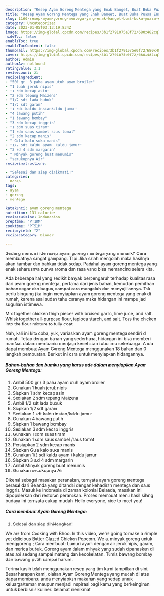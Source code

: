 ```yaml
---
description: "Resep Ayam Goreng Mentega yang Enak Banget, Buat Buka Puasa Enak Banget"
title: "Resep Ayam Goreng Mentega yang Enak Banget, Buat Buka Puasa Enak Banget"
slug: 1160-resep-ayam-goreng-mentega-yang-enak-banget-buat-buka-puasa-enak-banget
category: Uncategorized
date: 2023-01-05T03:13:19.834Z
image: https://img-global.cpcdn.com/recipes/3b1f2791075e0f72/680x482cq70/ayam-goreng-mentega-foto-resep-utama.jpg
hideToc: false
enableToc: true
enableTocContent: false
thumbnail: https://img-global.cpcdn.com/recipes/3b1f2791075e0f72/680x482cq70/ayam-goreng-mentega-foto-resep-utama.jpg
cover: https://img-global.cpcdn.com/recipes/3b1f2791075e0f72/680x482cq70/ayam-goreng-mentega-foto-resep-utama.jpg
author: Admin
authorAv: notfound
ratingvalue: 3.1
reviewcount: 21
recipeingredient:
- "500 gr  3 paha ayam utuh ayam broiler"
- "1 buah jeruk nipis"
- "1 sdm kecap asin"
- "2 sdm tepung Maizena"
- "1/2 sdt lada bubuk"
- "1/2 sdt garam"
- "1 sdt kaldu instankaldu jamur"
- "4 bawang putih"
- "1 bawang bombay"
- "3 sdm kecap inggris"
- "1 sdm suas tiram"
- "1 sdm saus sambel saus tomat"
- "2 sdm kecap manis"
- " Gula kalo suka manis"
- "1/2 sdt kaldu ayam  kaldu jamur"
- "3 sd 4 sdm margarin"
- " Minyak goreng buat menumis"
- "secukupnya Air"
recipeinstructions:

- "Selesai dan siap dinikmati!"
categories:
- Resep
tags:
- ayam
- goreng
- mentega

katakunci: ayam goreng mentega 
nutrition: 131 calories
recipecuisine: Indonesian
preptime: "PT18M"
cooktime: "PT51M"
recipeyield: "2"
recipecategory: Dinner

---
```



Sedang mencari ide resep ayam goreng mentega yang menarik? Cara membuatnya sangat gampang. Tapi Jika salah mengolah maka hasilnya akan hambar dan bahkan tidak sedap. Padahal ayam goreng mentega yang enak seharusnya punya aroma dan rasa yang bisa memancing selera kita.


Ada beberapa hal yang sedikit banyak berpengaruh terhadap kualitas rasa dari ayam goreng mentega, pertama dari jenis bahan, kemudian pemilihan bahan segar dan bagus, sampai cara mengolah dan menyajikannya. Tak perlu bingung jika ingin menyiapkan ayam goreng mentega yang enak di rumah, karena asal sudah tahu caranya maka hidangan ini mampu jadi suguhan istimewa.

Mix together chicken thigh pieces with bruised garlic, lime juice, and salt. Whisk together all-purpose flour, tapioca starch, and salt. Toss the chicken into the flour mixture to fully coat.


Nah, kali ini kita coba, yuk, variasikan ayam goreng mentega sendiri di rumah. Tetap dengan bahan yang sederhana, hidangan ini bisa memberi manfaat dalam membantu menjaga kesehatan tubuhmu sekeluarga. Anda dapat membuat Ayam Goreng Mentega menggunakan 18 bahan dan 0 langkah pembuatan. Berikut ini cara untuk menyiapkan hidangannya.

<!--inarticleads1-->

##### Bahan-bahan dan bumbu yang harus ada dalam menyiapkan Ayam Goreng Mentega:

1. Ambil 500 gr / 3 paha ayam utuh ayam broiler
1. Gunakan 1 buah jeruk nipis
1. Siapkan 1 sdm kecap asin
1. Sediakan 2 sdm tepung Maizena
1. Ambil 1/2 sdt lada bubuk
1. Siapkan 1/2 sdt garam
1. Sediakan 1 sdt kaldu instan/kaldu jamur
1. Gunakan 4 bawang putih
1. Siapkan 1 bawang bombay
1. Sediakan 3 sdm kecap inggris
1. Gunakan 1 sdm suas tiram
1. Gunakan 1 sdm saus sambel /saus tomat
1. Persiapkan 2 sdm kecap manis
1. Siapkan  Gula kalo suka manis
1. Gunakan 1/2 sdt kaldu ayam / kaldu jamur
1. Siapkan 3 s.d 4 sdm margarin
1. Ambil  Minyak goreng buat menumis
1. Gunakan secukupnya Air


Dikenal sebagai masakan peranakan, ternyata ayam goreng mentega berasal dari Belanda yang ditandai dengan kehadiran mentega dan saus Inggris. Masuk ke Indonesia di zaman kolonial Belanda, masakan ini dipopulerkan dari restoran peranakan. Proses membuat menu hasil silang budaya ini ternyata cukup mudah. Hello everyone, nice to meet you! 

<!--inarticleads2-->

##### Cara membuat Ayam Goreng Mentega:


1. Selesai dan siap dihidangkan!

We are from Cooking with Bhoo. In this video, we&#39;re going to make a simple yet delicious Butter Glazed Chicken Popcorn. We a. minyak goreng untuk menggoreng ; Cara membuat: Lumuri ayam dengan air jeruk nipis, garam, dan merica bubuk. Goreng ayam dalam minyak yang sudah dipanaskan di atas api sedang sampai matang dan kecokelatan. Tumis bawang bombay dan bawang putih sampai harum. 

Terima kasih telah menggunakan resep yang tim kami tampilkan di sini. Besar harapan kami, olahan Ayam Goreng Mentega yang mudah di atas dapat membantu anda menyiapkan makanan yang sedap untuk keluarga/teman maupun menjadi inspirasi bagi kamu yang berkeinginan untuk berbisnis kuliner. Selamat menikmati
